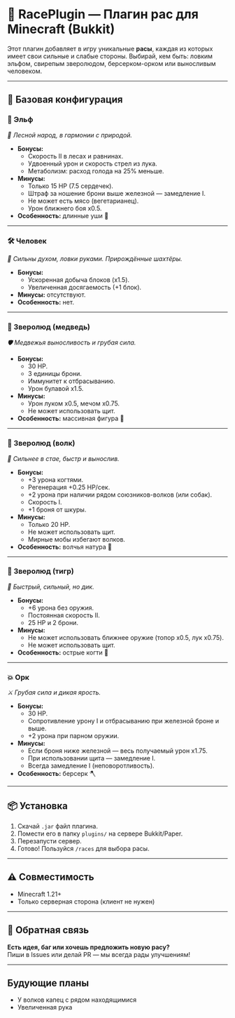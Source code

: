 # 🧬 RacePlugin — Плагин рас для Minecraft (Bukkit)

Этот плагин добавляет в игру уникальные **расы**, каждая из которых имеет свои сильные и слабые стороны. Выбирай, кем быть: ловким эльфом, свирепым зверолюдом, берсерком-орком или выносливым человеком.

---

## 📜 Базовая конфигурация

### 🌲 Эльф

*🏹 Лесной народ, в гармонии с природой.*

- **Бонусы:**
  - Скорость II в лесах и равнинах.
  - Удвоенный урон и скорость стрел из лука.
  - Метаболизм: расход голода на 25% меньше.
- **Минусы:**
  - Только 15 HP (7.5 сердечек).
  - Штраф за ношение брони выше железной — замедление I.
  - Не может есть мясо (вегетарианец).
  - Урон ближнего боя x0.5.
- **Особенность:** длинные уши 🧝

---

### 🛠️ Человек

*🧱 Сильны духом, ловки руками. Прирождённые шахтёры.*

- **Бонусы:**
  - Ускоренная добыча блоков (x1.5).
  - Увеличенная досягаемость (+1 блок).
- **Минусы:** отсутствуют.
- **Особенность:** нет.

---

### 🐻 Зверолюд (медведь)

*🛡️ Медвежья выносливость и грубая сила.*

- **Бонусы:**
  - 30 HP.
  - 3 единицы брони.
  - Иммунитет к отбрасыванию.
  - Урон булавой x1.5.
- **Минусы:**
  - Урон луком x0.5, мечом x0.75.
  - Не может использовать щит.
- **Особенность:** массивная фигура 🐻

---

### 🐺 Зверолюд (волк)

*🐾 Сильнее в стае, быстр и вынослив.*

- **Бонусы:**
  - +3 урона когтями.
  - Регенерация +0.25 HP/сек.
  - +2 урона при наличии рядом союзников-волков (или собак).
  - Скорость I.
  - +1 броня от шкуры.
- **Минусы:**
  - Только 20 HP.
  - Не может использовать щит.
  - Мирные мобы избегают волков.
- **Особенность:** волчья натура 🐺

---

### 🐯 Зверолюд (тигр)

*💨 Быстрый, сильный, но дик.*

- **Бонусы:**
  - +6 урона без оружия.
  - Постоянная скорость II.
  - 25 HP и 2 брони.
- **Минусы:**
  - Не может использовать ближнее оружие (топор x0.5, лук x0.75).
  - Не может использовать щит.
- **Особенность:** острые когти 🐅

---

### 💥 Орк

*⚔️ Грубая сила и дикая ярость.*

- **Бонусы:**
  - 30 HP.
  - Сопротивление урону I и отбрасыванию при железной броне и выше.
  - +2 урона при парном оружии.
- **Минусы:**
  - Если броня ниже железной — весь получаемый урон x1.75.
  - При использовании щита — замедление I.
  - Всегда замедление I (неповоротливость).
- **Особенность:** берсерк 🪓

---

## 📦 Установка

1. Скачай `.jar` файл плагина.
2. Помести его в папку `plugins/` на сервере Bukkit/Paper.
3. Перезапусти сервер.
4. Готово! Пользуйся `/races` для выбора расы.

---

## ⚠️ Совместимость

- Minecraft 1.21+
- Только серверная сторона (клиент не нужен)
---

## 📧 Обратная связь

**Есть идея, баг или хочешь предложить новую расу?**  
Пиши в Issues или делай PR — мы всегда рады улучшениям!

---
## Будующие планы
- У волков капец с рядом находящимися
- Увеличенная рука
